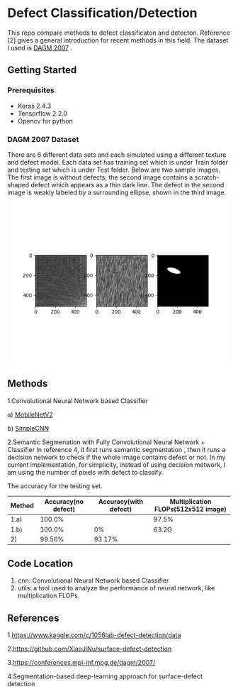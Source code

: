 # Defect Classification/Detection
This repo compare methods to defect classificaton and detecton. Reference [2] gives a general introduction for recent methods in this field. The dataset I used is [DAGM 2007](https://conferences.mpi-inf.mpg.de/dagm/2007/prizes.html) . 


## Getting Started

### Prerequisites
* Keras 2.4.3
* Tensorflow 2.2.0
* Opencv for python

### DAGM 2007 Dataset
There are 6 different data sets and each simulated using a different texture and defect model. Each data set has training set which is under Train folder and testing set which is under Test folder.  Below are two sample images. The first image is without defects; the second image contains a scratch-shaped defect which appears as a thin dark line. The defect in the second image is weakly labeled by a surrounding ellipse, shown in the third image. 
![](defect_mask.png) 

## Methods
1.Convolutional Neural Network based Classifier

a) [MobileNetV2](https://github.com/cvipdnn/defect_detection/tree/master/cnn/mobilenetv2)

b) [SimpleCNN](https://github.com/cvipdnn/defect_detection/tree/master/cnn/simplecnn) 

2.Semantic Segmenation with Fully Convolutional Neural Network + Classifier 
In reference 4, it first runs semantic segmentation , then it runs a decision network to check if the whole image contains defect or not. In my current implementation, for simplicity, instead of using decision metwork, I am using the number of pixels with defect to classify. 

 
The accuracy for the testing set. 

Method |Accuracy(no defect)  | Accuracy(with defect)  | Multiplication FLOPs(512x512 image) 
--- | --- | --- | ---
1.a) | 100.0% | | 97.5% | 28944.9G
1.b)| 100.0% | 0% | 63.2G
2) | 99.56%  | 93.17%  |  

## Code Location
1. cnn: Convolutional Neural Network based Classifier
2. utils: a tool used to analyze the performance of neural network, like multiplication FLOPs. 



## References
1.https://www.kaggle.com/c/1056lab-defect-detection/data

2.https://github.com/XiaoJiNu/surface-defect-detection

3.https://conferences.mpi-inf.mpg.de/dagm/2007/

4.Segmentation-based deep-learning approach for surface-defect detection

